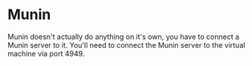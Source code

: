 # Munin

Munin doesn't actually do anything on it's own, you have to connect a Munin server to it. You'll need to connect the Munin server to the virtual machine via port 4949.